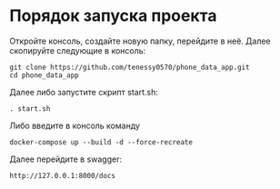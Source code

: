 # Порядок запуска проекта

Откройте консоль, создайте новую папку, перейдите в неё. 
Далее скопируйте следующие в консоль:
```
git clone https://github.com/tenessy0570/phone_data_app.git
cd phone_data_app
```

Далее либо запустите скрипт start.sh:
```
. start.sh
```
Либо введите в консоль команду
```
docker-compose up --build -d --force-recreate
```

Далее перейдите в swagger:
```
http://127.0.0.1:8000/docs
```
